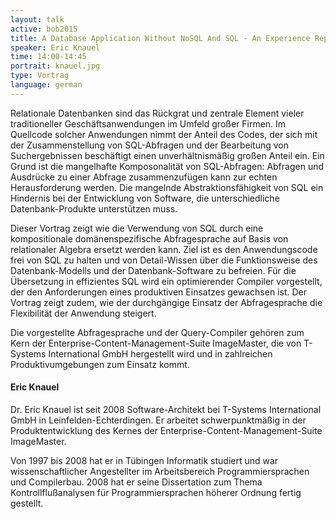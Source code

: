 ```yaml
---
layout: talk
active: bob2015
title: A Database Application Without NoSQL And SQL - An Experience Report
speaker: Eric Knauel
time: 14:00-14:45
portrait: knauel.jpg
type: Vortrag
language: german
---
```


Relationale Datenbanken sind das Rückgrat und zentrale Element vieler
traditioneller Geschäftsanwendungen im Umfeld großer Firmen. Im
Quellcode solcher Anwendungen nimmt der Anteil des Codes, der sich mit
der Zusammenstellung von SQL-Abfragen und der Bearbeitung von
Suchergebnissen beschäftigt einen unverhältnismäßig großen Anteil
ein. Ein Grund ist die mangelhafte Komposonalität von SQL-Abfragen:
Abfragen und Ausdrücke zu einer Abfrage zusammenzufügen kann zur
echten Herausforderung werden. Die mangelnde Abstraktionsfähigkeit von
SQL ein Hindernis bei der Entwicklung von Software, die
unterschiedliche Datenbank-Produkte unterstützen muss.

Dieser Vortrag zeigt wie die Verwendung von SQL durch eine
kompositionale domänenspezifische Abfragesprache auf Basis von
relationaler Algebra ersetzt werden kann. Ziel ist es den
Anwendungscode frei von SQL zu halten und von Detail-Wissen über die
Funktionsweise des Datenbank-Modells und der Datenbank-Software zu
befreien. Für die Übersetzung in effizientes SQL wird ein
optimierender Compiler vorgestellt, der den Anforderungen eines
produktiven Einsatzes gewachsen ist. Der Vortrag zeigt zudem, wie der
durchgängige Einsatz der Abfragesprache die Flexibilität der Anwendung
steigert.

Die vorgestellte Abfragesprache und der Query-Compiler gehören zum
Kern der Enterprise-Content-Management-Suite ImageMaster, die von
T-Systems International GmbH hergestellt wird und in zahlreichen
Produktivumgebungen zum Einsatz kommt.

#### Eric Knauel

Dr. Eric Knauel ist seit 2008 Software-Architekt bei T-Systems
International GmbH in Leinfelden-Echterdingen.  Er arbeitet
schwerpunktmäßig in der Produktentwicklung des Kernes der
Enterprise-Content-Management-Suite ImageMaster.

Von 1997 bis 2008 hat er in Tübingen Informatik studiert und war
wissenschaftlicher Angestellter im Arbeitsbereich Programmiersprachen
und Compilerbau. 2008 hat er seine Dissertation zum Thema
Kontrollflußanalysen für Programmiersprachen höherer Ordnung fertig
gestellt.
